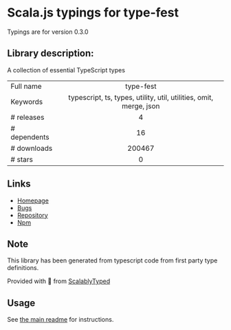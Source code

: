
# Scala.js typings for type-fest

Typings are for version 0.3.0

## Library description:
A collection of essential TypeScript types

|                    |                 |
| ------------------ | :-------------: |
| Full name          | type-fest |
| Keywords           | typescript, ts, types, utility, util, utilities, omit, merge, json |
| # releases         | 4 |
| # dependents       | 16 |
| # downloads        | 200467 |
| # stars            | 0 |

## Links
- [Homepage](https://github.com/sindresorhus/type-fest#readme)
- [Bugs](https://github.com/sindresorhus/type-fest/issues)
- [Repository](https://github.com/sindresorhus/type-fest)
- [Npm](https://www.npmjs.com/package/type-fest)
    


## Note
This library has been generated from typescript code from first party type definitions.

Provided with :purple_heart: from [ScalablyTyped](https://github.com/oyvindberg/ScalablyTyped)

## Usage
See [the main readme](../../readme.md) for instructions.


